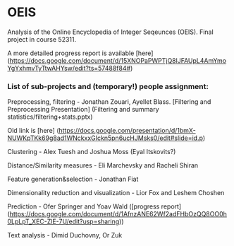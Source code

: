 # OEIS

Analysis of the Online Encyclopedia of Integer Seqeunces (OEIS). 
Final project in course 52311. 

A more detailed progress report is available [here] 
(https://docs.google.com/document/d/15XNOPaPWPTjQ8lJFAUpL4AmYmoYgYxhmvTyTtwAHYsw/edit?ts=57488f84#)



### List of sub-projects and (temporary!) people assignment: 


Preprocessing, filtering - Jonathan Zouari, Ayellet Blass. [Filtering and Preprocessing Presentation] 
(Filtering and summary statistics/filtering+stats.pptx)

Old link is [here] 
(https://docs.google.com/presentation/d/1bmX-NUWKpTKk69g8ad1WNckxxGIckn5pn6ucHJMsks0/edit#slide=id.p)

Clustering - Alex Tuesh and Joshua Moss (Eyal Itskovits?)

Distance/Similarity measures - Eli Marchevsky and Racheli Shiran

Feature generation&selection  - Jonathan Fiat  

Dimensionality reduction and visualization - Lior Fox and Leshem Choshen

Prediction - Ofer Springer and Yoav Wald ([progress report] (https://docs.google.com/document/d/1AfnzANE62Wf2adFHbOzQQ8OO0h0LpLpT_XEC-ZlE-7U/edit?usp=sharing))

Text analysis - Dimid Duchovny, Or Zuk



